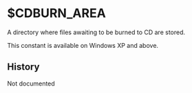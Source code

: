 # $CDBURN_AREA

A directory where files awaiting to be burned to CD are stored.

This constant is available on Windows XP and above.

## History

Not documented
